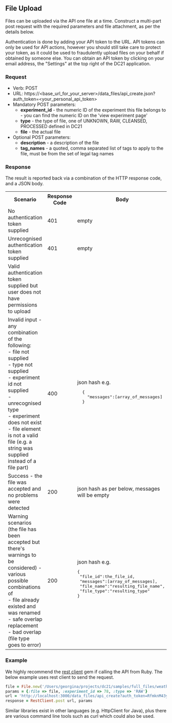 ## File Upload
Files can be uploaded via the API one file at a time. Construct a multi-part post request with the required parameters and file attachment, as per the details below. 

Authentication is done by adding your API token to the URL. API tokens can only be used for API actions, however you should still take care to protect your token, as it could be used to fraudulently upload files on your behalf if obtained by someone else. You can obtain an API token by clicking on your email address, the "Settings" at the top right of the DC21 application.

### Request

* Verb: POST
* URL: https://\<base_url_for_your_server\>/data_files/api_create.json?auth_token=\<your_personal_api_token\>
* Mandatory POST parameters:
  * **experiment_id** - the numeric ID of the experiment this file belongs to - you can find the numeric ID on the 'view experiment page'
  * **type** - the type of file, one of UNKNOWN, RAW, CLEANSED, PROCESSED
defined in DC21
  * **file** - the actual file
* Optional POST parameters:
  * **description** - a description of the file
  * **tag_names** - a quoted, comma separated list of tags to apply to the file, must be from the set of legal tag names 



### Response
The result is reported back via a combination of the HTTP response code, and a JSON body.
<table>
 <tr>
  <th>Scenario</th>
  <th>Response Code</th>
  <th>Body</th>
 </tr>
 <tr>
  <td>No authentication token supplied</td>
  <td>401</td>
  <td>empty</td>
 </tr>
 <tr>
  <td>Unrecognised authentication token supplied</td>
  <td>401</td>
  <td>empty</td>
 </tr>
 <tr>
  <td>Valid authentication token supplied but user does not
  have permissions to upload</td>
  <td></td>
  <td></td>
 </tr>
 <tr>
  <td>Invalid input - any combination of the
  following:<br>
  - file not supplied<br>
  - type not supplied<br>
  - experiment id not supplied<br>
  - unrecognised type<br>
  - experiment does not exist<br>
  - file element is not a valid file (e.g. a string was
  supplied instead of a file part)</td>
  <td>400</td>
  <td>json hash e.g.<br>
<div class="hightlight">
<pre>
  {
    "messages":[array_of_messages]
  }
</pre>
</div>
  </td>
 </tr>
 <tr>
  <td>Success - the file was accepted and no problems were detected</td>
  <td>200</td>
  <td>json hash as per below, messages will be empty</td>
 </tr>
 <tr>
  <td>Warning scenarios (the file has been
  accepted but there's warnings to be considered) - various possible
  combinations of<br>
  - file already existed and was renamed<br>
  - safe overlap replacement<br>
  - bad overlap (file type goes to error)<br>
  </td>
  <td>200</td>
  <td>json hash e.g.<br>
<div class="highlight">
<pre>
{
 "file_id":the_file_id, 
 "messages":[array_of_messages], 
 "file_name":"resulting_file_name", 
 "file_type":"resulting_type"
}
</pre>
</div>
</td>
 </tr>
</table>


### Example
We highly recommend the [rest client](https://github.com/archiloque/rest-client) gem if calling the API from Ruby. The below example uses rest client to send the request.

```ruby
file = File.new('/Users/georgina/projects/dc21/samples/full_files/weather_station/weather_station_05_min.dat')
params = {:file => file, :experiment_id => 78, :type => 'RAW'}
url = 'http://localhost:3000/data_files/api_create?auth_token=RfmknM43yYnZxtVPfAuH'
response = RestClient.post url, params
```

Similar libraries exist in other languages (e.g. HttpClient for Java), plus there are various command line tools such as curl which could also be used.
